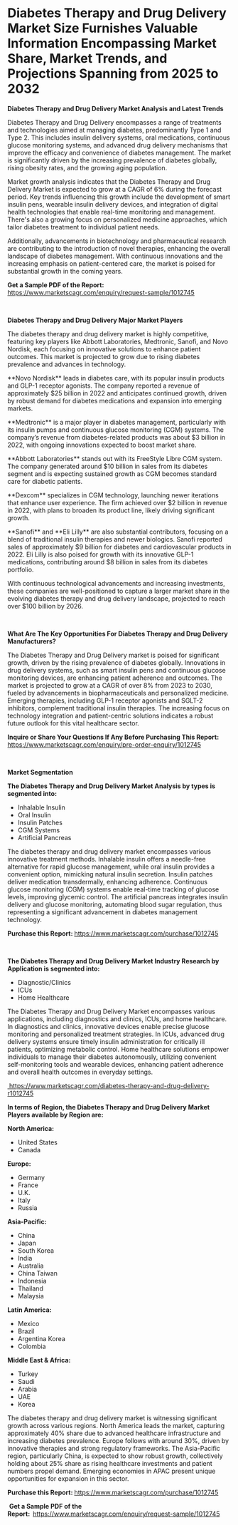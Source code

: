 <p><h1>Diabetes Therapy and Drug Delivery Market Size Furnishes Valuable Information Encompassing Market Share, Market Trends, and Projections Spanning from 2025 to 2032</h1></p><p><strong>Diabetes Therapy and Drug Delivery Market Analysis and Latest Trends</strong></p>
<p><p>Diabetes Therapy and Drug Delivery encompasses a range of treatments and technologies aimed at managing diabetes, predominantly Type 1 and Type 2. This includes insulin delivery systems, oral medications, continuous glucose monitoring systems, and advanced drug delivery mechanisms that improve the efficacy and convenience of diabetes management. The market is significantly driven by the increasing prevalence of diabetes globally, rising obesity rates, and the growing aging population.</p><p>Market growth analysis indicates that the Diabetes Therapy and Drug Delivery Market is expected to grow at a CAGR of 6% during the forecast period. Key trends influencing this growth include the development of smart insulin pens, wearable insulin delivery devices, and integration of digital health technologies that enable real-time monitoring and management. There's also a growing focus on personalized medicine approaches, which tailor diabetes treatment to individual patient needs.</p><p>Additionally, advancements in biotechnology and pharmaceutical research are contributing to the introduction of novel therapies, enhancing the overall landscape of diabetes management. With continuous innovations and the increasing emphasis on patient-centered care, the market is poised for substantial growth in the coming years.</p></p>
<p><strong>Get a Sample PDF of the Report:&nbsp;</strong> <a href="https://www.marketscagr.com/enquiry/request-sample/1012745?utm_campaign=3585&utm_medium=2&utm_source=Github&utm_content=ia&utm_term=19042025&utm_id=diabetes-therapy-and-drug-delivery">https://www.marketscagr.com/enquiry/request-sample/1012745</a></p>
<p>&nbsp;</p>
<p><strong>Diabetes Therapy and Drug Delivery Major Market Players</strong></p>
<p><p>The diabetes therapy and drug delivery market is highly competitive, featuring key players like Abbott Laboratories, Medtronic, Sanofi, and Novo Nordisk, each focusing on innovative solutions to enhance patient outcomes. This market is projected to grow due to rising diabetes prevalence and advances in technology.</p><p>**Novo Nordisk** leads in diabetes care, with its popular insulin products and GLP-1 receptor agonists. The company reported a revenue of approximately $25 billion in 2022 and anticipates continued growth, driven by robust demand for diabetes medications and expansion into emerging markets.</p><p>**Medtronic** is a major player in diabetes management, particularly with its insulin pumps and continuous glucose monitoring (CGM) systems. The company’s revenue from diabetes-related products was about $3 billion in 2022, with ongoing innovations expected to boost market share.</p><p>**Abbott Laboratories** stands out with its FreeStyle Libre CGM system. The company generated around $10 billion in sales from its diabetes segment and is expecting sustained growth as CGM becomes standard care for diabetic patients.</p><p>**Dexcom** specializes in CGM technology, launching newer iterations that enhance user experience. The firm achieved over $2 billion in revenue in 2022, with plans to broaden its product line, likely driving significant growth.</p><p>**Sanofi** and **Eli Lilly** are also substantial contributors, focusing on a blend of traditional insulin therapies and newer biologics. Sanofi reported sales of approximately $9 billion for diabetes and cardiovascular products in 2022. Eli Lilly is also poised for growth with its innovative GLP-1 medications, contributing around $8 billion in sales from its diabetes portfolio.</p><p>With continuous technological advancements and increasing investments, these companies are well-positioned to capture a larger market share in the evolving diabetes therapy and drug delivery landscape, projected to reach over $100 billion by 2026.</p></p>
<p>&nbsp;</p>
<p><strong>What Are The Key Opportunities For Diabetes Therapy and Drug Delivery Manufacturers?</strong></p>
<p><p>The Diabetes Therapy and Drug Delivery market is poised for significant growth, driven by the rising prevalence of diabetes globally. Innovations in drug delivery systems, such as smart insulin pens and continuous glucose monitoring devices, are enhancing patient adherence and outcomes. The market is projected to grow at a CAGR of over 8% from 2023 to 2030, fueled by advancements in biopharmaceuticals and personalized medicine. Emerging therapies, including GLP-1 receptor agonists and SGLT-2 inhibitors, complement traditional insulin therapies. The increasing focus on technology integration and patient-centric solutions indicates a robust future outlook for this vital healthcare sector.</p></p>
<p><strong>Inquire or Share Your Questions If Any Before Purchasing This Report:</strong> <a href="https://www.marketscagr.com/enquiry/pre-order-enquiry/1012745?utm_campaign=3585&utm_medium=2&utm_source=Github&utm_content=ia&utm_term=19042025&utm_id=diabetes-therapy-and-drug-delivery">https://www.marketscagr.com/enquiry/pre-order-enquiry/1012745</a></p>
<p>&nbsp;</p>
<p><strong>Market Segmentation</strong></p>
<p><strong>The Diabetes Therapy and Drug Delivery Market Analysis by types is segmented into:</strong></p>
<p><ul><li>Inhalable Insulin</li><li>Oral Insulin</li><li>Insulin Patches</li><li>CGM Systems</li><li>Artificial Pancreas</li></ul></p>
<p><p>The diabetes therapy and drug delivery market encompasses various innovative treatment methods. Inhalable insulin offers a needle-free alternative for rapid glucose management, while oral insulin provides a convenient option, mimicking natural insulin secretion. Insulin patches deliver medication transdermally, enhancing adherence. Continuous glucose monitoring (CGM) systems enable real-time tracking of glucose levels, improving glycemic control. The artificial pancreas integrates insulin delivery and glucose monitoring, automating blood sugar regulation, thus representing a significant advancement in diabetes management technology.</p></p>
<p><strong>Purchase this Report:&nbsp;</strong><a href="https://www.marketscagr.com/purchase/1012745?utm_campaign=3585&utm_medium=2&utm_source=Github&utm_content=ia&utm_term=19042025&utm_id=diabetes-therapy-and-drug-delivery">https://www.marketscagr.com/purchase/1012745</a></p>
<p>&nbsp;</p>
<p><strong>The Diabetes Therapy and Drug Delivery Market Industry Research by Application is segmented into:</strong></p>
<p><ul><li>Diagnostic/Clinics</li><li>ICUs</li><li>Home Healthcare</li></ul></p>
<p><p>The Diabetes Therapy and Drug Delivery Market encompasses various applications, including diagnostics and clinics, ICUs, and home healthcare. In diagnostics and clinics, innovative devices enable precise glucose monitoring and personalized treatment strategies. In ICUs, advanced drug delivery systems ensure timely insulin administration for critically ill patients, optimizing metabolic control. Home healthcare solutions empower individuals to manage their diabetes autonomously, utilizing convenient self-monitoring tools and wearable devices, enhancing patient adherence and overall health outcomes in everyday settings.</p></p>
<p><a href="https://www.marketscagr.com/diabetes-therapy-and-drug-delivery-r1012745?utm_campaign=3585&utm_medium=2&utm_source=Github&utm_content=ia&utm_term=19042025&utm_id=diabetes-therapy-and-drug-delivery">&nbsp;https://www.marketscagr.com/diabetes-therapy-and-drug-delivery-r1012745</a></p>
<p><strong>In terms of Region, the Diabetes Therapy and Drug Delivery Market Players available by Region are:</strong></p>
<p>
    <p> <strong> North America: </strong>
        <ul>
            <li>United States</li>
            <li>Canada</li>
        </ul>
        </p> 
    <p> <strong> Europe: </strong>
        <ul>
            <li>Germany</li>
            <li>France</li>
            <li>U.K.</li>
            <li>Italy</li>
            <li>Russia</li>
        </ul>
        </p> 
    <p> <strong> Asia-Pacific: </strong>
        <ul>
            <li>China</li>
            <li>Japan</li>
            <li>South Korea</li>
            <li>India</li>
            <li>Australia</li>
            <li>China Taiwan</li>
            <li>Indonesia</li>
            <li>Thailand</li>
            <li>Malaysia</li>
        </ul>
        </p> 
    <p> <strong> Latin America: </strong>
        <ul>
            <li>Mexico</li>
            <li>Brazil</li>
            <li>Argentina Korea</li>
            <li>Colombia</li>
        </ul>
        </p> 
    <p> <strong> Middle East & Africa: </strong>
        <ul>
            <li>Turkey</li>
            <li>Saudi</li>
            <li>Arabia</li>
            <li>UAE</li>
            <li>Korea</li>
        </ul>
    </p>
    </p>
<p><p>The diabetes therapy and drug delivery market is witnessing significant growth across various regions. North America leads the market, capturing approximately 40% share due to advanced healthcare infrastructure and increasing diabetes prevalence. Europe follows with around 30%, driven by innovative therapies and strong regulatory frameworks. The Asia-Pacific region, particularly China, is expected to show robust growth, collectively holding about 25% share as rising healthcare investments and patient numbers propel demand. Emerging economies in APAC present unique opportunities for expansion in this sector.</p></p>
<p><strong>Purchase this Report: </strong><a href="https://www.marketscagr.com/purchase/1012745?utm_campaign=3585&utm_medium=2&utm_source=Github&utm_content=ia&utm_term=19042025&utm_id=diabetes-therapy-and-drug-delivery">https://www.marketscagr.com/purchase/1012745</a></p>
<p>&nbsp;<strong>Get a Sample PDF of the Report:&nbsp;&nbsp;</strong><a href="https://www.marketscagr.com/enquiry/request-sample/1012745?utm_campaign=3585&utm_medium=2&utm_source=Github&utm_content=ia&utm_term=19042025&utm_id=diabetes-therapy-and-drug-delivery">https://www.marketscagr.com/enquiry/request-sample/1012745</a></p>
<p><strong></strong></p>
<p><p></p><p></p><p></p></p>